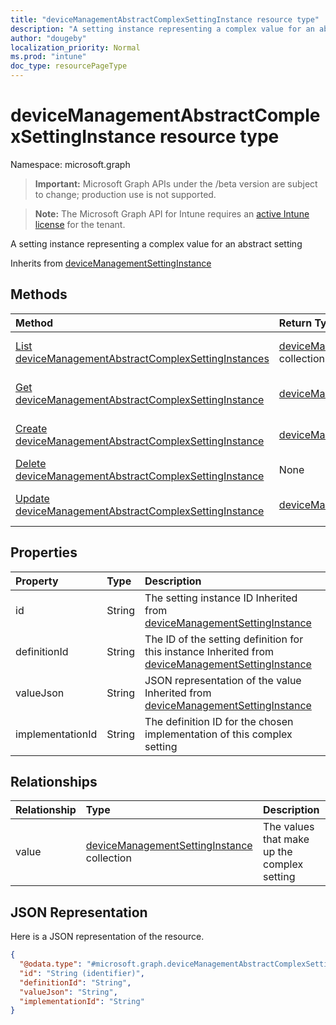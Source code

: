 ```yaml
---
title: "deviceManagementAbstractComplexSettingInstance resource type"
description: "A setting instance representing a complex value for an abstract setting"
author: "dougeby"
localization_priority: Normal
ms.prod: "intune"
doc_type: resourcePageType
---
```


# deviceManagementAbstractComplexSettingInstance resource type

Namespace: microsoft.graph

> **Important:** Microsoft Graph APIs under the /beta version are subject to change; production use is not supported.

> **Note:** The Microsoft Graph API for Intune requires an [active Intune license](https://go.microsoft.com/fwlink/?linkid=839381) for the tenant.

A setting instance representing a complex value for an abstract setting


Inherits from [deviceManagementSettingInstance](../resources/intune-deviceintent-devicemanagementsettinginstance.md)

## Methods
|Method|Return Type|Description|
|:---|:---|:---|
|[List deviceManagementAbstractComplexSettingInstances](../api/intune-deviceintent-devicemanagementabstractcomplexsettinginstance-list.md)|[deviceManagementAbstractComplexSettingInstance](../resources/intune-deviceintent-devicemanagementabstractcomplexsettinginstance.md) collection|List properties and relationships of the [deviceManagementAbstractComplexSettingInstance](../resources/intune-deviceintent-devicemanagementabstractcomplexsettinginstance.md) objects.|
|[Get deviceManagementAbstractComplexSettingInstance](../api/intune-deviceintent-devicemanagementabstractcomplexsettinginstance-get.md)|[deviceManagementAbstractComplexSettingInstance](../resources/intune-deviceintent-devicemanagementabstractcomplexsettinginstance.md)|Read properties and relationships of the [deviceManagementAbstractComplexSettingInstance](../resources/intune-deviceintent-devicemanagementabstractcomplexsettinginstance.md) object.|
|[Create deviceManagementAbstractComplexSettingInstance](../api/intune-deviceintent-devicemanagementabstractcomplexsettinginstance-create.md)|[deviceManagementAbstractComplexSettingInstance](../resources/intune-deviceintent-devicemanagementabstractcomplexsettinginstance.md)|Create a new [deviceManagementAbstractComplexSettingInstance](../resources/intune-deviceintent-devicemanagementabstractcomplexsettinginstance.md) object.|
|[Delete deviceManagementAbstractComplexSettingInstance](../api/intune-deviceintent-devicemanagementabstractcomplexsettinginstance-delete.md)|None|Deletes a [deviceManagementAbstractComplexSettingInstance](../resources/intune-deviceintent-devicemanagementabstractcomplexsettinginstance.md).|
|[Update deviceManagementAbstractComplexSettingInstance](../api/intune-deviceintent-devicemanagementabstractcomplexsettinginstance-update.md)|[deviceManagementAbstractComplexSettingInstance](../resources/intune-deviceintent-devicemanagementabstractcomplexsettinginstance.md)|Update the properties of a [deviceManagementAbstractComplexSettingInstance](../resources/intune-deviceintent-devicemanagementabstractcomplexsettinginstance.md) object.|

## Properties
|Property|Type|Description|
|:---|:---|:---|
|id|String|The setting instance ID Inherited from [deviceManagementSettingInstance](../resources/intune-deviceintent-devicemanagementsettinginstance.md)|
|definitionId|String|The ID of the setting definition for this instance Inherited from [deviceManagementSettingInstance](../resources/intune-deviceintent-devicemanagementsettinginstance.md)|
|valueJson|String|JSON representation of the value Inherited from [deviceManagementSettingInstance](../resources/intune-deviceintent-devicemanagementsettinginstance.md)|
|implementationId|String|The definition ID for the chosen implementation of this complex setting|

## Relationships
|Relationship|Type|Description|
|:---|:---|:---|
|value|[deviceManagementSettingInstance](../resources/intune-deviceintent-devicemanagementsettinginstance.md) collection|The values that make up the complex setting|

## JSON Representation
Here is a JSON representation of the resource.
<!-- {
  "blockType": "resource",
  "keyProperty": "id",
  "@odata.type": "microsoft.graph.deviceManagementAbstractComplexSettingInstance"
}
-->
``` json
{
  "@odata.type": "#microsoft.graph.deviceManagementAbstractComplexSettingInstance",
  "id": "String (identifier)",
  "definitionId": "String",
  "valueJson": "String",
  "implementationId": "String"
}
```




